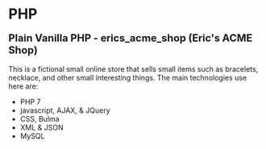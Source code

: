 # PHP

<b style="font-size:20px">Plain Vanilla PHP - erics_acme_shop  (Eric's ACME Shop)</b><br><br>
This is a fictional small online store that sells small items such as bracelets, necklace, and other small interesting things. The main technologies use here are:<br>
	<ul>
		<li>PHP 7</li>
		<li>javascript, AJAX, & JQuery</li>
		<li>CSS, Bulma</li>
		<li>XML & JSON</li>
		<li>MySQL</li>
	</ul>
